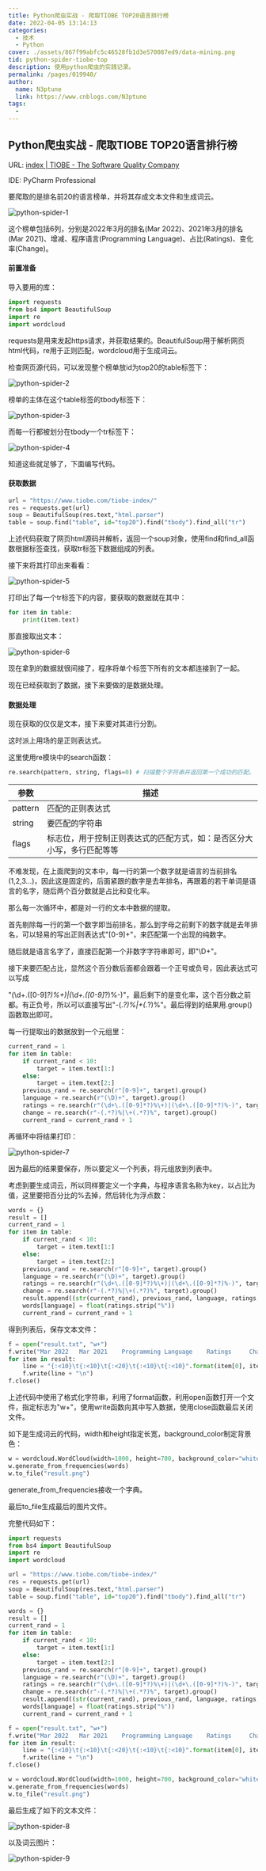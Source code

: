 ```yaml
---
title: Python爬虫实战 - 爬取TIOBE TOP20语言排行榜
date: 2022-04-05 13:14:13
categories: 
  - 技术
  - Python
cover: ./assets/867f99abfc5c46528fb1d3e570087ed9/data-mining.png
tid: python-spider-tiobe-top
description: 使用python爬虫的实践记录。
permalink: /pages/019940/
author: 
  name: N3ptune
  link: https://www.cnblogs.com/N3ptune
tags: 
  - 
---
```


## Python爬虫实战 - 爬取TIOBE TOP20语言排行榜

URL: [index | TIOBE - The Software Quality Company](https://www.tiobe.com/tiobe-index/)

IDE: PyCharm  Professional

要爬取的是排名前20的语言榜单，并将其存成文本文件和生成词云。

![python-spider-1](./assets/867f99abfc5c46528fb1d3e570087ed9/python-spider-1.png)

这个榜单包括6列，分别是2022年3月的排名(Mar 2022)、2021年3月的排名(Mar 2021)、增减、程序语言(Programming Language)、占比(Ratings)、变化率(Change)。

#### 前置准备

导入要用的库：

```python
import requests
from bs4 import BeautifulSoup
import re
import wordcloud
```

requests是用来发起https请求，并获取结果的。BeautifulSoup用于解析网页html代码，re用于正则匹配，wordcloud用于生成词云。

检查网页源代码，可以发现整个榜单放id为top20的table标签下：

![python-spider-2](./assets/867f99abfc5c46528fb1d3e570087ed9/python-spider-2.png)

榜单的主体在这个table标签的tbody标签下：

![python-spider-3](./assets/867f99abfc5c46528fb1d3e570087ed9/python-spider-3.png)

而每一行都被划分在tbody一个tr标签下：

![python-spider-4](./assets/867f99abfc5c46528fb1d3e570087ed9/python-spider-4.png)

知道这些就足够了，下面编写代码。

#### 获取数据

```python
url = "https://www.tiobe.com/tiobe-index/"
res = requests.get(url)
soup = BeautifulSoup(res.text,"html.parser")
table = soup.find("table", id="top20").find("tbody").find_all("tr")
```

上述代码获取了网页html源码并解析，返回一个soup对象，使用find和find_all函数根据标签查找，获取tr标签下数据组成的列表。

接下来将其打印出来看看：

![python-spider-5](./assets/867f99abfc5c46528fb1d3e570087ed9/python-spider-5.png)

打印出了每一个tr标签下的内容，要获取的数据就在其中：

```python
for item in table:
    print(item.text)
```

那直接取出文本：

![python-spider-6](./assets/867f99abfc5c46528fb1d3e570087ed9/python-spider-6.png)

现在拿到的数据就很间接了，程序将单个标签下所有的文本都连接到了一起。

现在已经获取到了数据，接下来要做的是数据处理。

#### 数据处理

现在获取的仅仅是文本，接下来要对其进行分割。

这时派上用场的是正则表达式。

这里使用re模块中的search函数：

```python
re.search(pattern, string, flags=0) # 扫描整个字符串并返回第一个成功的匹配。
```

| 参数    | 描述                                                         |
| ------- | ------------------------------------------------------------ |
| pattern | 匹配的正则表达式                                             |
| string  | 要匹配的字符串                                               |
| flags   | 标志位，用于控制正则表达式的匹配方式，如：是否区分大小写，多行匹配等等 |

不难发现，在上面爬到的文本中，每一行的第一个数字就是语言的当前排名(1,2,3...)，因此这是固定的，后面紧跟的数字是去年排名，再跟着的若干单词是语言的名字，随后两个百分数就是占比和变化率。

那么每一次循环中，都是对一行的文本中数据的提取。

首先剔除每一行的第一个数字即当前排名，那么到字母之前剩下的数字就是去年排名，可以轻易的写出正则表达式"[0-9]+"，来匹配第一个出现的纯数字。

随后就是语言名字了，直接匹配第一个非数字字符串即可，即"\D+"。

接下来要匹配占比，显然这个百分数后面都会跟着一个正号或负号，因此表达式可以写成

"(\d+.([0-9]*?)%+)|(\d+.([0-9]*?)%-)"，最后剩下的是变化率，这个百分数之前都。有正负号，所以可以直接写出"-(.*?)%|+(.*?)%"。最后得到的结果用.group()函数取出即可。

每一行提取出的数据放到一个元组里：

```python
current_rand = 1
for item in table:
    if current_rand < 10:
        target = item.text[1:]
    else:
        target = item.text[2:]
    previous_rand = re.search(r"[0-9]+", target).group()
    language = re.search(r"(\D)+", target).group()
    ratings = re.search(r"(\d+\.([0-9]*?)%\+)|(\d+\.([0-9]*?)%-)", target).group()[:-1]
    change = re.search(r"-(.*?)%|\+(.*?)%", target).group()
    current_rand = current_rand + 1
```

再循环中将结果打印：

![python-spider-7](./assets/867f99abfc5c46528fb1d3e570087ed9/python-spider-7.png)

因为最后的结果要保存，所以要定义一个列表，将元组放到列表中。

考虑到要生成词云，所以同样要定义一个字典，与程序语言名称为key，以占比为值，这里要把百分比的%去掉，然后转化为浮点数：

```python
words = {}
result = []
current_rand = 1
for item in table:
    if current_rand < 10:
        target = item.text[1:]
    else:
        target = item.text[2:]
    previous_rand = re.search(r"[0-9]+", target).group()
    language = re.search(r"(\D)+", target).group()
    ratings = re.search(r"(\d+\.([0-9]*?)%\+)|(\d+\.([0-9]*?)%-)", target).group()[:-1]
    change = re.search(r"-(.*?)%|\+(.*?)%", target).group()
    result.append((str(current_rand), previous_rand, language, ratings, change))
    words[language] = float(ratings.strip("%"))
    current_rand = current_rand + 1
```

得到列表后，保存文本文件：

```python
f = open("result.txt", "w+")
f.write("Mar 2022  	Mar 2021  	Programming Language	Ratings	    Change\n")
for item in result:
    line = "{:<10}\t{:<10}\t{:<20}\t{:<10}\t{:<10}".format(item[0], item[1], item[2], item[3], item[4])
    f.write(line + "\n")
f.close()
```

上述代码中使用了格式化字符串，利用了format函数，利用open函数打开一个文件，指定标志为"w+"，使用write函数向其中写入数据，使用close函数最后关闭文件。

如下是生成词云的代码，width和height指定长宽，background_color制定背景色：

```python
w = wordcloud.WordCloud(width=1000, height=700, background_color="white")
w.generate_from_frequencies(words)
w.to_file("result.png")
```

generate_from_frequencies接收一个字典。

最后to_file生成最后的图片文件。

完整代码如下：

```python
import requests
from bs4 import BeautifulSoup
import re
import wordcloud

url = "https://www.tiobe.com/tiobe-index/"
res = requests.get(url)
soup = BeautifulSoup(res.text,"html.parser")
table = soup.find("table", id="top20").find("tbody").find_all("tr")

words = {}
result = []
current_rand = 1
for item in table:
    if current_rand < 10:
        target = item.text[1:]
    else:
        target = item.text[2:]
    previous_rand = re.search(r"[0-9]+", target).group()
    language = re.search(r"(\D)+", target).group()
    ratings = re.search(r"(\d+\.([0-9]*?)%\+)|(\d+\.([0-9]*?)%-)", target).group()[:-1]
    change = re.search(r"-(.*?)%|\+(.*?)%", target).group()
    result.append((str(current_rand), previous_rand, language, ratings, change))
    words[language] = float(ratings.strip("%"))
    current_rand = current_rand + 1

f = open("result.txt", "w+")
f.write("Mar 2022  	Mar 2021  	Programming Language	Ratings	    Change\n")
for item in result:
    line = "{:<10}\t{:<10}\t{:<20}\t{:<10}\t{:<10}".format(item[0], item[1], item[2], item[3], item[4])
    f.write(line + "\n")
f.close()

w = wordcloud.WordCloud(width=1000, height=700, background_color="white")
w.generate_from_frequencies(words)
w.to_file("result.png")


```

最后生成了如下的文本文件：

![python-spider-8](./assets/867f99abfc5c46528fb1d3e570087ed9/python-spider-8.png)

以及词云图片：

![python-spider-9](./assets/867f99abfc5c46528fb1d3e570087ed9/python-spider-9.png)
